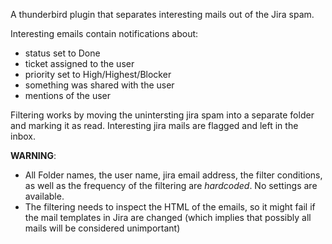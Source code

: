 A thunderbird plugin that separates interesting mails out of the Jira spam.

Interesting emails contain notifications about:
- status set to Done
- ticket assigned to the user
- priority set to High/Highest/Blocker
- something was shared with the user
- mentions of the user

Filtering works by moving the unintersting jira spam into a separate folder and marking it as read. Interesting jira mails are flagged and left in the inbox.

**WARNING**:
* All Folder names, the user name, jira email address,  the filter conditions, as well as the frequency of the filtering  are *hardcoded*. No settings are available.
* The filtering needs to inspect the HTML of the emails, so it might fail if the mail templates in Jira are changed (which implies that possibly all mails will be considered unimportant)
